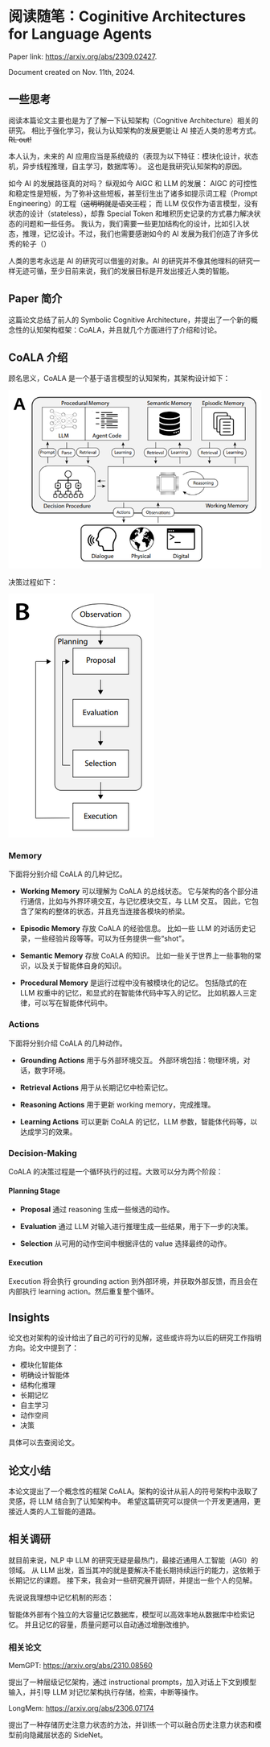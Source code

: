 # 阅读随笔：Coginitive Architectures for Language Agents

Paper link: https://arxiv.org/abs/2309.02427.

Document created on Nov. 11th, 2024.

## 一些思考

阅读本篇论文主要也是为了了解一下认知架构（Cognitive Architecture）相关的研究。
相比于强化学习，我认为认知架构的发展更能让 AI 接近人类的思考方式。~~RL out!~~

本人认为，未来的 AI 应用应当是系统级的（表现为以下特征：模块化设计，状态机，异步线程推理，自主学习，数据库等）。
这也是我研究认知架构的原因。

如今 AI 的发展路径真的对吗？
纵观如今 AIGC 和 LLM 的发展：
AIGC 的可控性和稳定性是短板，为了弥补这些短板，甚至衍生出了诸多如提示词工程（Prompt Engineering）的工程（~~这明明就是语文工程~~；
而 LLM 仅仅作为语言模型，没有状态的设计（stateless），却靠 Special Token 和堆积历史记录的方式暴力解决状态的问题和一些任务。
我认为，我们需要一些更加结构化的设计，比如引入状态，推理，记忆设计。不过，我们也需要感谢如今的 AI 发展为我们创造了许多优秀的轮子（）

人类的思考永远是 AI 的研究可以借鉴的对象。AI 的研究并不像其他理科的研究一样无迹可循，至少目前来说，我们的发展目标是开发出接近人类的智能。

## Paper 简介

这篇论文总结了前人的 Symbolic Cognitive Architecture，并提出了一个新的概念性的认知架构框架：CoALA，并且就几个方面进行了介绍和讨论。


## CoALA 介绍

顾名思义，CoALA 是一个基于语言模型的认知架构，其架构设计如下：

![coala-architecture.png](assets/coala-architecture.png)

决策过程如下：

![coala-decision.png](assets/coala-decision.png)

### Memory

下面将分别介绍 CoALA 的几种记忆。

- **Working Memory** 可以理解为 CoALA 的总线状态。
它与架构的各个部分进行通信，比如与外界环境交互，与记忆模块交互，与 LLM 交互。
因此，它包含了架构的整体的状态，并且充当连接各模块的桥梁。

- **Episodic Memory** 存放 CoALA 的经验信息。
比如一些 LLM 的对话历史记录，一些经验片段等等。可以为任务提供一些“shot”。

- **Semantic Memory** 存放 CoALA 的知识。
比如一些关于世界上一些事物的常识，以及关于智能体自身的知识。

- **Procedural Memory** 是运行过程中没有被模块化的记忆。
包括隐式的在 LLM 权重中的记忆，和显式的在智能体代码中写入的记忆。
比如机器人三定律，可以写在智能体代码中。

### Actions

下面将分别介绍 CoALA 的几种动作。

- **Grounding Actions** 用于与外部环境交互。
外部环境包括：物理环境，对话，数字环境。

- **Retrieval Actions** 用于从长期记忆中检索记忆。

- **Reasoning Actions** 用于更新 working memory，完成推理。

- **Learning Actions** 可以更新 CoALA 的记忆，LLM 参数，智能体代码等，以达成学习的效果。

### Decision-Making

CoALA 的决策过程是一个循环执行的过程。大致可以分为两个阶段：

#### Planning Stage

- **Proposal** 通过 reasoning 生成一些候选的动作。

- **Evaluation** 通过 LLM 对输入进行推理生成一些结果，用于下一步的决策。

- **Selection** 从可用的动作空间中根据评估的 value 选择最终的动作。

#### Execution

Execution 将会执行 grounding action 到外部环境，并获取外部反馈，而且会在内部执行 learning action。然后重复整个循环。

## Insights

论文也对架构的设计给出了自己的可行的见解，这些或许将为以后的研究工作指明方向。论文中提到了：

- 模块化智能体
- 明确设计智能体
- 结构化推理
- 长期记忆
- 自主学习
- 动作空间
- 决策

具体可以去查阅论文。

## 论文小结

本论文提出了一个概念性的框架 CoALA。架构的设计从前人的符号架构中汲取了灵感，将 LLM 结合到了认知架构中。
希望这篇研究可以提供一个开发更通用，更接近人类的人工智能的道路。

## 相关调研

就目前来说，NLP 中 LLM 的研究无疑是最热门，最接近通用人工智能（AGI）的领域。
从 LLM 出发，首当其冲的就是要解决不能长期持续运行的能力，这依赖于长期记忆的课题。
接下来，我会对一些研究展开调研，并提出一些个人的见解。

先说说我理想中记忆机制的形态：

智能体外部有个独立的大容量记忆数据库，模型可以高效率地从数据库中检索记忆。
并且记忆的容量，质量问题可以自动通过增删改维护。

### 相关论文

MemGPT: https://arxiv.org/abs/2310.08560

提出了一种层级记忆架构，通过 instructional prompts，加入对话上下文到模型输入，并引导 LLM 对记忆架构执行存储，检索，中断等操作。

LongMem: https://arxiv.org/abs/2306.07174

提出了一种存储历史注意力状态的方法，并训练一个可以融合历史注意力状态和模型前向隐藏层状态的 SideNet。
